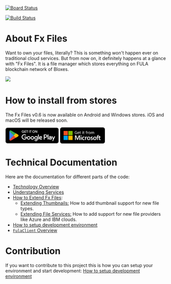 [![Board Status](https://dev.azure.com/Functionland/1ecafc59-99e6-4081-9036-1c592c9f5fd4/8e986e8c-f622-431d-8cb4-3876326598c8/_apis/work/boardbadge/9236b333-dc9d-49a2-ac3a-c9f67d233f14)](https://dev.azure.com/Functionland/1ecafc59-99e6-4081-9036-1c592c9f5fd4/_boards/board/t/8e986e8c-f622-431d-8cb4-3876326598c8/Microsoft.RequirementCategory)

[![Build Status](https://dev.azure.com/Functionland/FxLand/_apis/build/status/File%20Manager%20Android?branchName=main)](https://dev.azure.com/Functionland/FxLand/_build/latest?definitionId=1&branchName=main)

# About Fx Files
Want to own your files, literally? This is something won't happen ever on traditional cloud services. But from now on, it definitely happens at a glance with "Fx Files". It is a file manager which stores everything on FULA blockchain network of Bloxes.

<img src="https://user-images.githubusercontent.com/17250443/189410320-8536a82e-7abf-4b53-bab2-1f6b8d79d65a.gif" />

# How to install from stores
The Fx Files v0.6 is now available on Android and Windows stores. iOS and macOS will be released soon.

<a href="https://play.google.com/store/apps/details?id=land.fx.files"><img style="height:50px" src="https://github.com/functionland/fx-files/blob/main/docs/images/badge-play-store.png"/></a>
<a href="https://apps.microsoft.com/store/detail/fx-files/9NXL9KB8FBQQ?hl=en-us&gl=us"><img style="height:50px" src="https://github.com/functionland/fx-files/blob/main/docs/images/badge-windows-store.svg"/></a>


# Technical Documentation
 Here are the documentation for different parts of the code:
 - [Technology Overview](https://github.com/functionland/fx-files/blob/main/docs/technology-overview.md)
 - [Understanding Services](https://github.com/functionland/fx-files/blob/main/docs/class-diagram-overview.md)
 - [How to Extend Fx Files](https://github.com/functionland/fx-files/blob/main/docs/how-to-extend.md):
   - [Extending Thumbnails:](https://github.com/functionland/fx-files/blob/main/docs/thumbnail-plugin-overview.md) How to add thumbnail support for new file types.
   - [Extending File Services:](https://github.com/functionland/fx-files/blob/main/docs/file-service-overview.md) How to add support for new file providers like Azure and IBM clouds.
- [How to setup development environment](https://github.com/functionland/fx-files/blob/main/docs/setup-development-environment.md)
 - [`FulaClient` Overview](https://github.com/functionland/fx-files/blob/main/docs/fula-client-overview.md)

# Contribution
If you want to contribute to this project this is how you can setup your environment and start development: 
[How to setup development environment](https://github.com/functionland/fx-files/blob/main/docs/setup-development-environment.md)
